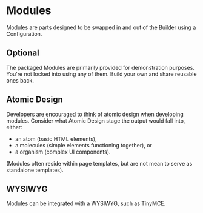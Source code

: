 # Modules

Modules are parts designed to be swapped in and out of the Builder using a Configuration.

## Optional
The packaged Modules are primarily provided for demonstration purposes. You're not locked into using any of them. Build your own and share reusable ones back.

## Atomic Design
Developers are encouraged to think of atomic design when developing modules. Consider what Atomic Design stage the output would fall into, either:
+ an atom (basic HTML elements), 
+ a molecules (simple elements functioning together), or
+ a organism (complex UI components).

(Modules often reside within page templates, but are not mean to serve as standalone templates).

## WYSIWYG
Modules can be integrated with a WYSIWYG, such as TinyMCE.